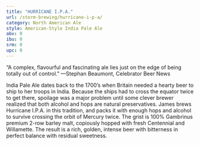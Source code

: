 ```yaml
---
title: "HURRICANE I.P.A."
url: /storm-brewing/hurricane-i-p-a/
category: North American Ale
style: American-Style India Pale Ale
abv: 0
ibu: 0
srm: 0
upc: 0
---
```

“A complex, flavourful and fascinating ale lies just on the edge of being totally out of control.” —Stephan Beaumont, Celebrator Beer News

India Pale Ale dates back to the 1700’s when Britain needed a hearty beer to ship to her troops in India. Because the ships had to cross the equator twice to get there, spoilage was a major problem until some clever brewer realized that both alcohol and hops are natural preservatives. James brews Hurricane I.P.A. in this tradition, and packs it with enough hops and alcohol to survive crossing the orbit of Mercury twice. The grist is 100% Gambrinus premium 2-row barley malt, copiously hopped with fresh Centennial and Willamette. The result is a rich, golden, intense beer with bitterness in perfect balance with residual sweetness.

